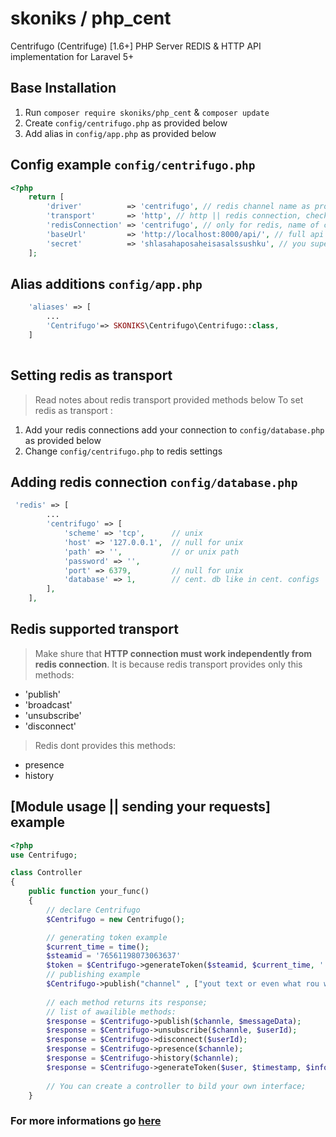 # skoniks / php_cent
Centrifugo (Centrifuge) [1.6+] PHP Server REDIS & HTTP API implementation for Laravel 5+

## Base Installation
1. Run `composer require skoniks/php_cent` & `composer update`
2. Create `config/centrifugo.php` as provided below
3. Add alias in `config/app.php` as provided below

## Config example `config/centrifugo.php`
```php
<?php
    return [
        'driver'          => 'centrifugo', // redis channel name as provided in cent. conf ($driver.".api")
        'transport'       => 'http', // http || redis connection, check more information below
        'redisConnection' => 'centrifugo', // only for redis, name of connection more information below
        'baseUrl'         => 'http://localhost:8000/api/', // full api url
        'secret'          => 'shlasahaposaheisasalssushku', // you super secret key
    ];

```

## Alias additions `config/app.php`
```php
    'aliases' => [
        ...
        'Centrifugo'=> SKONIKS\Centrifugo\Centrifugo::class,
    ]
    
```

## Setting redis as transport
>Read notes about redis transport provided methods below
To set redis as transport :

1. Add your redis connections add your connection to `config/database.php` as provided below
2. Change `config/centrifugo.php` to redis settings

## Adding redis connection `config/database.php`
```php
 'redis' => [
        ...
        'centrifugo' => [
            'scheme' => 'tcp',      // unix
            'host' => '127.0.0.1',  // null for unix
            'path' => '',           // or unix path
            'password' => '',
            'port' => 6379,         // null for unix
            'database' => 1,        // cent. db like in cent. configs
        ],
    ],
```


## Redis supported transport
>Make shure that **HTTP connection must work independently from redis connection**.
>It is because redis transport provides only this methods:
* 'publish' 
* 'broadcast' 
* 'unsubscribe' 
* 'disconnect'

>Redis dont provides this methods:
* presence
* history

## [Module usage || sending your requests] example
```php
<?php
use Centrifugo;

class Controller
{
    public function your_func()
    {
        // declare Centrifugo
        $Centrifugo = new Centrifugo();

        // generating token example
        $current_time = time();
        $steamid = '76561198073063637'
        $token = $Centrifugo->generateToken($steamid, $current_time, '');
        // publishing example
        $Centrifugo->publish("channel" , ["yout text or even what rou want"]);
        
        // each method returns its response; 
        // list of awailible methods: 
        $response = $Centrifugo->publish($channle, $messageData);
        $response = $Centrifugo->unsubscribe($channle, $userId);
        $response = $Centrifugo->disconnect($userId);
        $response = $Centrifugo->presence($channle);
        $response = $Centrifugo->history($channle);
        $response = $Centrifugo->generateToken($user, $timestamp, $info);
        
        // You can create a controller to bild your own interface;
    }
```
### For more informations go [here](https://fzambia.gitbooks.io/centrifugal/content/)
